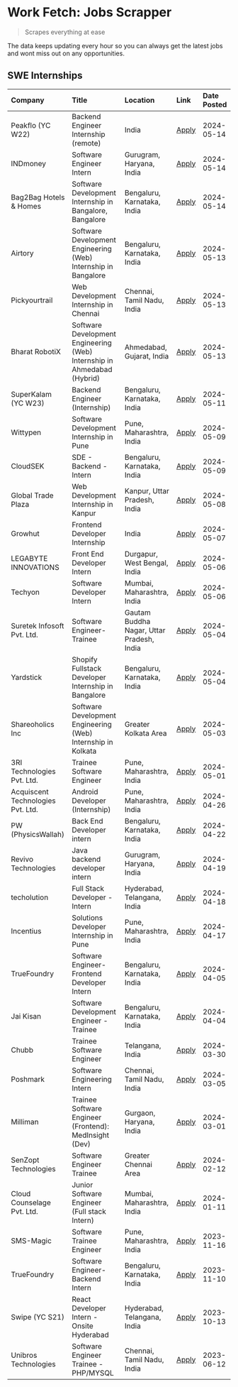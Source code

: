 # Work Fetch: Jobs Scrapper
> Scrapes everything at ease

The data keeps updating every hour so you can always get the latest jobs and wont miss out on any opportunities.

## SWE Internships
<!--START_SECTION:workfetch-->
| Company                           | Title                                                                   | Location                                  | Link                                                                                                                                                                                                                                                                                            | Date Posted   |
|:----------------------------------|:------------------------------------------------------------------------|:------------------------------------------|:------------------------------------------------------------------------------------------------------------------------------------------------------------------------------------------------------------------------------------------------------------------------------------------------|:--------------|
| Peakflo (YC W22)                  | Backend Engineer Internship (remote)                                    | India                                     | [Apply](https://in.linkedin.com/jobs/view/backend-engineer-internship-remote-at-peakflo-yc-w22-3925243704?position=7&pageNum=0&refId=eOW%2FShp%2F%2B7nj%2BUj74ZMxzg%3D%3D&trackingId=pVO8UC%2BFYjyt1R9Pkbu%2BIw%3D%3D&trk=public_jobs_jserp-result_search-card)                                 | 2024-05-14    |
| INDmoney                          | Software Engineer Intern                                                | Gurugram, Haryana, India                  | [Apply](https://in.linkedin.com/jobs/view/software-engineer-intern-at-indmoney-3921625347?position=30&pageNum=0&refId=eOW%2FShp%2F%2B7nj%2BUj74ZMxzg%3D%3D&trackingId=lPrVh65h%2F08BFW2vhH91LQ%3D%3D&trk=public_jobs_jserp-result_search-card)                                                  | 2024-05-14    |
| Bag2Bag Hotels & Homes            | Software Development Internship in Bangalore, Bangalore                 | Bengaluru, Karnataka, India               | [Apply](https://in.linkedin.com/jobs/view/software-development-internship-in-bangalore-bangalore-at-bag2bag-hotels-homes-3925888541?position=32&pageNum=0&refId=eOW%2FShp%2F%2B7nj%2BUj74ZMxzg%3D%3D&trackingId=C32mzcwMOT8TEzsKUEGwow%3D%3D&trk=public_jobs_jserp-result_search-card)          | 2024-05-14    |
| Airtory                           | Software Development Engineering (Web) Internship in Bangalore          | Bengaluru, Karnataka, India               | [Apply](https://in.linkedin.com/jobs/view/software-development-engineering-web-internship-in-bangalore-at-airtory-3925101275?position=3&pageNum=0&refId=eOW%2FShp%2F%2B7nj%2BUj74ZMxzg%3D%3D&trackingId=eVdXWr%2F4D56aImZ4YgccjQ%3D%3D&trk=public_jobs_jserp-result_search-card)                | 2024-05-13    |
| Pickyourtrail                     | Web Development Internship in Chennai                                   | Chennai, Tamil Nadu, India                | [Apply](https://in.linkedin.com/jobs/view/web-development-internship-in-chennai-at-pickyourtrail-3924894949?position=21&pageNum=0&refId=eOW%2FShp%2F%2B7nj%2BUj74ZMxzg%3D%3D&trackingId=6Nx9Y37SiCYZzvugXQMrLA%3D%3D&trk=public_jobs_jserp-result_search-card)                                  | 2024-05-13    |
| Bharat RobotiX                    | Software Development Engineering (Web) Internship in Ahmedabad (Hybrid) | Ahmedabad, Gujarat, India                 | [Apply](https://in.linkedin.com/jobs/view/software-development-engineering-web-internship-in-ahmedabad-hybrid-at-bharat-robotix-3924897657?position=39&pageNum=0&refId=eOW%2FShp%2F%2B7nj%2BUj74ZMxzg%3D%3D&trackingId=Z%2BOXtDQ3bSf9NpljEFMynA%3D%3D&trk=public_jobs_jserp-result_search-card) | 2024-05-13    |
| SuperKalam (YC W23)               | Backend Engineer (Internship)                                           | Bengaluru, Karnataka, India               | [Apply](https://in.linkedin.com/jobs/view/backend-engineer-internship-at-superkalam-yc-w23-3922671591?position=37&pageNum=0&refId=eOW%2FShp%2F%2B7nj%2BUj74ZMxzg%3D%3D&trackingId=9b4Tf%2B7VoA3DLw%2Fmzf056w%3D%3D&trk=public_jobs_jserp-result_search-card)                                    | 2024-05-11    |
| Wittypen                          | Software Development Internship in Pune                                 | Pune, Maharashtra, India                  | [Apply](https://in.linkedin.com/jobs/view/software-development-internship-in-pune-at-wittypen-3922230401?position=2&pageNum=0&refId=eOW%2FShp%2F%2B7nj%2BUj74ZMxzg%3D%3D&trackingId=BCiWrcBXxbqueAwRflr5vA%3D%3D&trk=public_jobs_jserp-result_search-card)                                      | 2024-05-09    |
| CloudSEK                          | SDE - Backend - Intern                                                  | Bengaluru, Karnataka, India               | [Apply](https://in.linkedin.com/jobs/view/sde-backend-intern-at-cloudsek-3920377259?position=28&pageNum=0&refId=eOW%2FShp%2F%2B7nj%2BUj74ZMxzg%3D%3D&trackingId=bSHS%2BKxII3P68I8enq9pAg%3D%3D&trk=public_jobs_jserp-result_search-card)                                                        | 2024-05-09    |
| Global Trade Plaza                | Web Development Internship in Kanpur                                    | Kanpur, Uttar Pradesh, India              | [Apply](https://in.linkedin.com/jobs/view/web-development-internship-in-kanpur-at-global-trade-plaza-3921430242?position=25&pageNum=0&refId=eOW%2FShp%2F%2B7nj%2BUj74ZMxzg%3D%3D&trackingId=UDEjYlEiTA%2B%2F1SgUgFQMDg%3D%3D&trk=public_jobs_jserp-result_search-card)                          | 2024-05-08    |
| Growhut                           | Frontend Developer Internship                                           | India                                     | [Apply](https://in.linkedin.com/jobs/view/frontend-developer-internship-at-growhut-3916739895?position=35&pageNum=0&refId=eOW%2FShp%2F%2B7nj%2BUj74ZMxzg%3D%3D&trackingId=Ip0neOkKzoIpCSybtApjSg%3D%3D&trk=public_jobs_jserp-result_search-card)                                                | 2024-05-07    |
| LEGABYTE INNOVATIONS              | Front End  Developer Intern                                             | Durgapur, West Bengal, India              | [Apply](https://in.linkedin.com/jobs/view/front-end-developer-intern-at-legabyte-innovations-3918718185?position=40&pageNum=0&refId=eOW%2FShp%2F%2B7nj%2BUj74ZMxzg%3D%3D&trackingId=h%2FGMvhzoas8j4xlUT1XDbw%3D%3D&trk=public_jobs_jserp-result_search-card)                                    | 2024-05-06    |
| Techyon                           | Software Developer Intern                                               | Mumbai, Maharashtra, India                | [Apply](https://in.linkedin.com/jobs/view/software-developer-intern-at-techyon-3917863085?position=59&pageNum=0&refId=eOW%2FShp%2F%2B7nj%2BUj74ZMxzg%3D%3D&trackingId=56KJEsgfcw%2B97IC3h67mvg%3D%3D&trk=public_jobs_jserp-result_search-card)                                                  | 2024-05-06    |
| Suretek Infosoft Pvt. Ltd.        | Software Engineer-Trainee                                               | Gautam Buddha Nagar, Uttar Pradesh, India | [Apply](https://in.linkedin.com/jobs/view/software-engineer-trainee-at-suretek-infosoft-pvt-ltd-3916999948?position=36&pageNum=0&refId=eOW%2FShp%2F%2B7nj%2BUj74ZMxzg%3D%3D&trackingId=fjH2JfzjiQmO6KhwCQS3zQ%3D%3D&trk=public_jobs_jserp-result_search-card)                                   | 2024-05-04    |
| Yardstick                         | Shopify Fullstack Developer Internship in Bangalore                     | Bengaluru, Karnataka, India               | [Apply](https://in.linkedin.com/jobs/view/shopify-fullstack-developer-internship-in-bangalore-at-yardstick-3917652092?position=42&pageNum=0&refId=eOW%2FShp%2F%2B7nj%2BUj74ZMxzg%3D%3D&trackingId=BnRtajNB61F5Oao4gT3m2w%3D%3D&trk=public_jobs_jserp-result_search-card)                        | 2024-05-04    |
| Shareoholics Inc                  | Software Development Engineering (Web) Internship in Kolkata            | Greater Kolkata Area                      | [Apply](https://in.linkedin.com/jobs/view/software-development-engineering-web-internship-in-kolkata-at-shareoholics-inc-3917065308?position=5&pageNum=0&refId=eOW%2FShp%2F%2B7nj%2BUj74ZMxzg%3D%3D&trackingId=ZCmTyeQy%2FPZqCf%2FGg39Kow%3D%3D&trk=public_jobs_jserp-result_search-card)       | 2024-05-03    |
| 3RI Technologies Pvt. Ltd.        | Trainee Software Engineer                                               | Pune, Maharashtra, India                  | [Apply](https://in.linkedin.com/jobs/view/trainee-software-engineer-at-3ri-technologies-pvt-ltd-3912869178?position=48&pageNum=0&refId=eOW%2FShp%2F%2B7nj%2BUj74ZMxzg%3D%3D&trackingId=mPWW143gmC6P%2BNngU6ejjQ%3D%3D&trk=public_jobs_jserp-result_search-card)                                 | 2024-05-01    |
| Acquiscent Technologies Pvt. Ltd. | Android Developer (Internship)                                          | Pune, Maharashtra, India                  | [Apply](https://in.linkedin.com/jobs/view/android-developer-internship-at-acquiscent-technologies-pvt-ltd-3909395375?position=51&pageNum=0&refId=eOW%2FShp%2F%2B7nj%2BUj74ZMxzg%3D%3D&trackingId=UwmyE55ve5rvEZdT%2BZjR2Q%3D%3D&trk=public_jobs_jserp-result_search-card)                       | 2024-04-26    |
| PW (PhysicsWallah)                | Back End Developer intern                                               | Bengaluru, Karnataka, India               | [Apply](https://in.linkedin.com/jobs/view/back-end-developer-intern-at-pw-physicswallah-3907293630?position=22&pageNum=0&refId=eOW%2FShp%2F%2B7nj%2BUj74ZMxzg%3D%3D&trackingId=jnZksiZHDKixLIgJhyZPCA%3D%3D&trk=public_jobs_jserp-result_search-card)                                           | 2024-04-22    |
| Revivo Technologies               | Java backend developer intern                                           | Gurugram, Haryana, India                  | [Apply](https://in.linkedin.com/jobs/view/java-backend-developer-intern-at-revivo-technologies-3906034446?position=47&pageNum=0&refId=eOW%2FShp%2F%2B7nj%2BUj74ZMxzg%3D%3D&trackingId=QqvDmEIbrH%2F%2B%2Bxtc9J2OHA%3D%3D&trk=public_jobs_jserp-result_search-card)                              | 2024-04-19    |
| techolution                       | Full Stack Developer - Intern                                           | Hyderabad, Telangana, India               | [Apply](https://in.linkedin.com/jobs/view/full-stack-developer-intern-at-techolution-3904814977?position=49&pageNum=0&refId=eOW%2FShp%2F%2B7nj%2BUj74ZMxzg%3D%3D&trackingId=xSUD6DawkKJM30d2XkbPAg%3D%3D&trk=public_jobs_jserp-result_search-card)                                              | 2024-04-18    |
| Incentius                         | Solutions Developer Internship in Pune                                  | Pune, Maharashtra, India                  | [Apply](https://in.linkedin.com/jobs/view/solutions-developer-internship-in-pune-at-incentius-3904329499?position=27&pageNum=0&refId=eOW%2FShp%2F%2B7nj%2BUj74ZMxzg%3D%3D&trackingId=ltY0l7gFeI9ZH7qi3ZQrRA%3D%3D&trk=public_jobs_jserp-result_search-card)                                     | 2024-04-17    |
| TrueFoundry                       | Software Engineer- Frontend Developer Intern                            | Bengaluru, Karnataka, India               | [Apply](https://in.linkedin.com/jobs/view/software-engineer-frontend-developer-intern-at-truefoundry-3887320206?position=26&pageNum=0&refId=eOW%2FShp%2F%2B7nj%2BUj74ZMxzg%3D%3D&trackingId=v4YzVuXZFuAKI5sa0cz2JQ%3D%3D&trk=public_jobs_jserp-result_search-card)                              | 2024-04-05    |
| Jai Kisan                         | Software Development Engineer - Trainee                                 | Bengaluru, Karnataka, India               | [Apply](https://in.linkedin.com/jobs/view/software-development-engineer-trainee-at-jai-kisan-3913911193?position=29&pageNum=0&refId=eOW%2FShp%2F%2B7nj%2BUj74ZMxzg%3D%3D&trackingId=ZjsZ0PfpJkjZHhdRkAT1WQ%3D%3D&trk=public_jobs_jserp-result_search-card)                                      | 2024-04-04    |
| Chubb                             | Trainee Software Engineer                                               | Telangana, India                          | [Apply](https://in.linkedin.com/jobs/view/trainee-software-engineer-at-chubb-3909641440?position=31&pageNum=0&refId=eOW%2FShp%2F%2B7nj%2BUj74ZMxzg%3D%3D&trackingId=bNl7oLRj6D6TMq9By9Hd3w%3D%3D&trk=public_jobs_jserp-result_search-card)                                                      | 2024-03-30    |
| Poshmark                          | Software Engineering Intern                                             | Chennai, Tamil Nadu, India                | [Apply](https://in.linkedin.com/jobs/view/software-engineering-intern-at-poshmark-3846946793?position=54&pageNum=0&refId=eOW%2FShp%2F%2B7nj%2BUj74ZMxzg%3D%3D&trackingId=bWZKvV7OXgk4uGJnJ77GxA%3D%3D&trk=public_jobs_jserp-result_search-card)                                                 | 2024-03-05    |
| Milliman                          | Trainee Software Engineer (Frontend): MedInsight (Dev)                  | Gurgaon, Haryana, India                   | [Apply](https://in.linkedin.com/jobs/view/trainee-software-engineer-frontend-medinsight-dev-at-milliman-3792874280?position=20&pageNum=0&refId=eOW%2FShp%2F%2B7nj%2BUj74ZMxzg%3D%3D&trackingId=v8V%2Btfzr8jIIn0fUtbgdSA%3D%3D&trk=public_jobs_jserp-result_search-card)                         | 2024-03-01    |
| SenZopt Technologies              | Software Engineer Trainee                                               | Greater Chennai Area                      | [Apply](https://in.linkedin.com/jobs/view/software-engineer-trainee-at-senzopt-technologies-3827688781?position=46&pageNum=0&refId=eOW%2FShp%2F%2B7nj%2BUj74ZMxzg%3D%3D&trackingId=G37bwPkODj3LsMOK3LKtVA%3D%3D&trk=public_jobs_jserp-result_search-card)                                       | 2024-02-12    |
| Cloud Counselage Pvt. Ltd.        | Junior Software Engineer (Full stack Intern)                            | Mumbai, Maharashtra, India                | [Apply](https://in.linkedin.com/jobs/view/junior-software-engineer-full-stack-intern-at-cloud-counselage-pvt-ltd-3803132814?position=41&pageNum=0&refId=eOW%2FShp%2F%2B7nj%2BUj74ZMxzg%3D%3D&trackingId=yVUuIfy%2FqJmk82IYsvaTEg%3D%3D&trk=public_jobs_jserp-result_search-card)                | 2024-01-11    |
| SMS-Magic                         | Software Trainee Engineer                                               | Pune, Maharashtra, India                  | [Apply](https://in.linkedin.com/jobs/view/software-trainee-engineer-at-sms-magic-3761409781?position=43&pageNum=0&refId=eOW%2FShp%2F%2B7nj%2BUj74ZMxzg%3D%3D&trackingId=boRPFmaW1S0rIsbt%2FPrf5g%3D%3D&trk=public_jobs_jserp-result_search-card)                                                | 2023-11-16    |
| TrueFoundry                       | Software Engineer-Backend Intern                                        | Bengaluru, Karnataka, India               | [Apply](https://in.linkedin.com/jobs/view/software-engineer-backend-intern-at-truefoundry-3779508170?position=44&pageNum=0&refId=eOW%2FShp%2F%2B7nj%2BUj74ZMxzg%3D%3D&trackingId=jD32p2%2Fx9BEEes0sJem4BQ%3D%3D&trk=public_jobs_jserp-result_search-card)                                       | 2023-11-10    |
| Swipe (YC S21)                    | React Developer Intern - Onsite Hyderabad                               | Hyderabad, Telangana, India               | [Apply](https://in.linkedin.com/jobs/view/react-developer-intern-onsite-hyderabad-at-swipe-yc-s21-3737600089?position=55&pageNum=0&refId=eOW%2FShp%2F%2B7nj%2BUj74ZMxzg%3D%3D&trackingId=FHNzwPkB81sjTbXhy210qg%3D%3D&trk=public_jobs_jserp-result_search-card)                                 | 2023-10-13    |
| Unibros Technologies              | Software Engineer Trainee - PHP/MYSQL                                   | Chennai, Tamil Nadu, India                | [Apply](https://in.linkedin.com/jobs/view/software-engineer-trainee-php-mysql-at-unibros-technologies-3656599241?position=50&pageNum=0&refId=eOW%2FShp%2F%2B7nj%2BUj74ZMxzg%3D%3D&trackingId=dJqvTf71r8GrgcUeBgnEKA%3D%3D&trk=public_jobs_jserp-result_search-card)                             | 2023-06-12    |
<!--END_SECTION:workfetch-->
